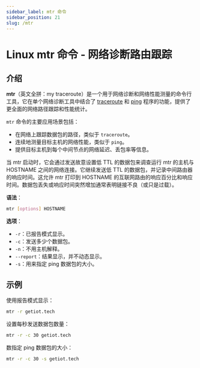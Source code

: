 ```yaml
---
sidebar_label: mtr 命令
sidebar_position: 21
slug: /mtr
---
```


# Linux mtr 命令 - 网络诊断路由跟踪



## 介绍

**mtr**（英文全拼：my traceroute）是一个用于网络诊断和网络性能测量的命令行工具，它在单个网络诊断工具中结合了 [traceroute](/linux-command/traceroute) 和 [ping](/linux-command/ping) 程序的功能，提供了更全面的网络路径跟踪和性能统计。

`mtr` 命令的主要应用场景包括：

- 在网络上跟踪数据包的路径，类似于 `traceroute`。
- 连续地测量目标主机的网络性能，类似于 `ping`。
- 提供目标主机到每个中间节点的网络延迟、丢包率等信息。

当 mtr 启动时，它会通过发送故意设置低 TTL 的数据包来调查运行 mtr 的主机与 HOSTNAME 之间的网络连接。它继续发送低 TTL 的数据包，并记录中间路由器的响应时间。这允许 mtr 打印到 HOSTNAME 的互联网路由的响应百分比和响应时间。数据包丢失或响应时间突然增加通常表明链接不良（或只是过载）。

**语法**：

```bash
mtr [options] HOSTNAME
```

**选项**：

- `-r`：已报告模式显示。
- `-c`：发送多少个数据包。
- `-n`：不用主机解释。
- `--report`：结果显示，并不动态显示。
- `-s`：用来指定 ping 数据包的大小。



## 示例

使用报告模式显示：

```bash
mtr -r getiot.tech
```

设置每秒发送数据包数量：

```bash
mtr -r -c 30 getiot.tech
```

数指定 ping 数据包的大小：

```bash
mtr -r -c 30 -s getiot.tech
```

